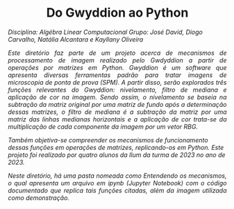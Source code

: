 <h1 align="center"> Do Gwyddion ao Python </h1>

<em>Disciplina: Algébra Linear Computacional<em>
<em>Grupo: José David, Diogo Carvalho, Natália Alcantara e Kayllany Oliveira <em>

<p align = "justify"> Este diretório faz parte de um projeto acerca de mecanismos de processamento de imagem realizado pelo <i>Gwdyddion</i> a partir de operações por matrizes em Python. <i>Gwyddion</i> é um <i>software</i> que apresenta diversas ferramentas padrão para tratar imagens de microscopia de ponta de prova (SPM). A partir disso, serão explorados três funções relevantes do <i>Gwyddion</i>: nivelamento, filtro de mediana e aplicação de cor na imagem. Sendo assim, o nivelamento se baseia na subtração da matriz original por uma matriz de fundo após a determinação dessas matrizes, o filtro de mediana é a subtração da matriz por uma matriz das linhas medianas horizontais e  a aplicação de cor trata-se da multiplicação de cada componente da imagem por um vetor RBG.
  
Também objetiva-se compreender os mecanismos de funcionamento dessas funções em operações de matrizes, replicando-os em <i>Python</i>. Este projeto foi realizado por quatro alunos da Ilum da turma de 2023 no ano de 2023. 

<p align = "justify"> Neste diretório, há uma pasta nomeada como <i>Entendendo os mecanismos</i>, o qual apresenta um arquivo em <i>ipynb</i> (<i>Jupyter Notebook</i>) com o código documentado que replica tais funções citadas, além da imagem utilizada como demonstração. </p>

